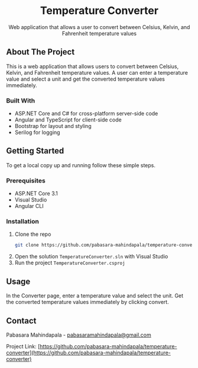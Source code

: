 <br />
<p align="center">
  <h1 align="center">Temperature Converter</h1>

  <p align="center">
    Web application that allows a user to convert between Celsius, Kelvin, and Fahrenheit temperature values
    <br />
    </p>
</p>

<!-- ABOUT THE PROJECT -->
## About The Project


This is a web application that allows users to convert between Celsius, Kelvin, and Fahrenheit temperature values. A user can enter a temperature value and select a unit and get the converted temperature values immediately.


### Built With

* ASP.NET Core and C# for cross-platform server-side code
* Angular and TypeScript for client-side code
* Bootstrap for layout and styling
* Serilog for logging



<!-- GETTING STARTED -->
## Getting Started

To get a local copy up and running follow these simple steps.

### Prerequisites

*  ASP.NET Core 3.1
*  Visual Studio
*  Angular CLI

### Installation

1. Clone the repo
   ```sh
   git clone https://github.com/pabasara-mahindapala/temperature-converter.git
   ```
2. Open the solution `TemperatureConverter.sln` with Visual Studio
3. Run the project `TemperatureConverter.csproj`


<!-- USAGE EXAMPLES -->
## Usage

In the Converter page, enter a temperature value and select the unit. Get the converted temperature values immediately by clicking convert.


<!-- CONTACT -->
## Contact

Pabasara Mahindapala - pabasaramahindapala@gmail.com

Project Link: [https://github.com/pabasara-mahindapala/temperature-converter](https://github.com/pabasara-mahindapala/temperature-converter)
